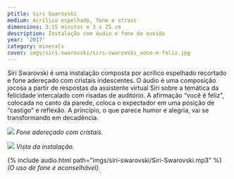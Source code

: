 ```yaml
---
ptitle: Siri Swarovski
medium: Acrílico espelhado, fone e strass
dimensions: 3:15 minutos e 3 x 25 cm
description: Instalação com áudio e fone de ouvido
year: '2017'
category: minerals
cover: imgs/siri-swarovski/siri-swarovski_voce-e-feliz.jpg
---
```

Siri Swarovski é uma instalação composta por acrílico espelhado recortado e fone adereçado com cristais iridescentes. O áudio é uma composição jocosa a partir de respostas da assistente virtual Siri sobre a temática da felicidade intercalado com risadas de auditório. A afirmação “você é feliz”, colocada no canto da parede, coloca o expectador em uma posição de “castigo” e reflexão. A princípio, o que parece humor e alegria, vai se transformando em decadência.

![]({{site.baseurl}}/imgs/siri-swarovski/siri-swarovski_fone.jpg)
_Fone adereçado com cristais._

![]({{site.baseurl}}/imgs/siri-swarovski/siri-swarovski_instalacao.jpg)
_Vista da instalação._

{% include audio.html path="imgs/siri-swarovski/Siri-Swarovski.mp3" %}
_(O uso de fone é aconselhável)._
